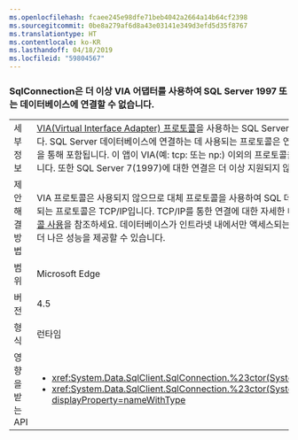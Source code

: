 ```yaml
---
ms.openlocfilehash: fcaee245e98dfe71beb4042a2664a14b64cf2398
ms.sourcegitcommit: 0be8a279af6d8a43e03141e349d3efd5d35f8767
ms.translationtype: HT
ms.contentlocale: ko-KR
ms.lasthandoff: 04/18/2019
ms.locfileid: "59804567"
---
```

### <a name="sqlconnection-can-no-longer-connect-to-sql-server-1997-or-databases-using-the-via-adapter"></a>SqlConnection은 더 이상 VIA 어댑터를 사용하여 SQL Server 1997 또는 데이터베이스에 연결할 수 없습니다.

|   |   |
|---|---|
|세부 정보|[VIA(Virtual Interface Adapter) 프로토콜](https://docs.microsoft.com/previous-versions/sql/sql-server-2008-r2/ms191229%28v=sql.105%29)을 사용하는 SQL Server 데이터베이스에 대한 연결은 더 이상 지원되지 않습니다. SQL Server 데이터베이스에 연결하는 데 사용되는 프로토콜은 연결 문자열에 표시됩니다. VIA 연결은 &lt;servername&gt;을 통해 포함됩니다. 이 앱이 VIA(예: tcp: 또는 np:) 이외의 프로토콜을 통해 연결하는 경우 주요 변경 내용이 발생하지 않습니다. 또한 SQL Server 7(1997)에 대한 연결은 더 이상 지원되지 않습니다.|
|제안 해결 방법|VIA 프로토콜은 사용되지 않으므로 대체 프로토콜을 사용하여 SQL 데이터베이스에 연결해야 합니다. 가장 일반적으로 사용되는 프로토콜은 TCP/IP입니다. TCP/IP를 통한 연결에 대한 자세한 내용은 [데이터베이스 인스턴스에 대해 TCP/IP 프로토콜 사용](https://docs.microsoft.com/previous-versions/visualstudio/visual-studio-2008/bb909712(v=vs.90))을 참조하세요. 데이터베이스가 인트라넷 내에서만 액세스되는 경우에 네트워크가 느린 경우 공유 파이프 프로토콜이 더 나은 성능을 제공할 수 있습니다.|
|범위|Microsoft Edge|
|버전|4.5|
|형식|런타임|
|영향을 받는 API|<ul><li><xref:System.Data.SqlClient.SqlConnection.%23ctor(System.String)?displayProperty=nameWithType></li><li><xref:System.Data.SqlClient.SqlConnection.%23ctor(System.String,System.Data.SqlClient.SqlCredential)?displayProperty=nameWithType></li></ul>|
